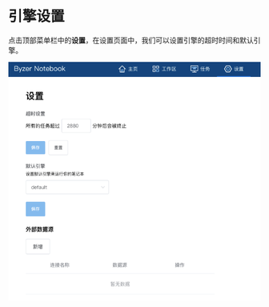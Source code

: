 # 引擎设置
点击顶部菜单栏中的**设置**，在设置页面中，我们可以设置引擎的超时时间和默认引擎。
<center><img style="zoom: 70%" src="/byzer-notebook/zh-cn/operation/images/settings_interface.png" /></center>

